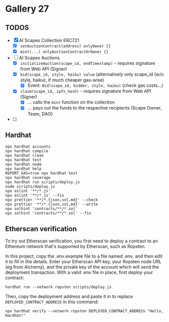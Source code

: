 # Gallery 27

## TODOS
- [x] AI Scapes Collection ERC721
  - [X] `setAuctionContract(address) onlyOwner {}`
  - [x] `mint(...) onlyAuctionContractOrOwner {}`
- [ ] AI Scapes Auctions
  - [x] `initializeAuction(scape_id, endTimestamp)` - requires signature from Web API (Signer)
  - [x] `bid(scape_id, style, haiku) value` (alternatively only scape_id (w/o style, haiku), if much cheaper gas-wise)
    - [x] Event: `Bid(scape_id, bidder, style, haiku)` (check gas costs...)
  - [x] `claim(scape_id, ipfs_hash)`  - requires signature from Web API (Signer)
    - [x] ... calls the `mint` function on the collection
    - [x] ... pays out the funds to the respective recipients (Scape Owner, Team, DAO)
- [ ]

## Hardhat

```shell
npx hardhat accounts
npx hardhat compile
npx hardhat clean
npx hardhat test
npx hardhat node
npx hardhat help
REPORT_GAS=true npx hardhat test
npx hardhat coverage
npx hardhat run scripts/deploy.js
node scripts/deploy.js
npx eslint '**/*.js'
npx eslint '**/*.js' --fix
npx prettier '**/*.{json,sol,md}' --check
npx prettier '**/*.{json,sol,md}' --write
npx solhint 'contracts/**/*.sol'
npx solhint 'contracts/**/*.sol' --fix
```

## Etherscan verification

To try out Etherscan verification, you first need to deploy a contract to an Ethereum network that's supported by Etherscan, such as Ropsten.

In this project, copy the .env.example file to a file named .env, and then edit it to fill in the details. Enter your Etherscan API key, your Ropsten node URL (eg from Alchemy), and the private key of the account which will send the deployment transaction. With a valid .env file in place, first deploy your contract:

```shell
hardhat run --network ropsten scripts/deploy.js
```

Then, copy the deployment address and paste it in to replace `DEPLOYED_CONTRACT_ADDRESS` in this command:

```shell
npx hardhat verify --network ropsten DEPLOYED_CONTRACT_ADDRESS "Hello, Hardhat!"
```
